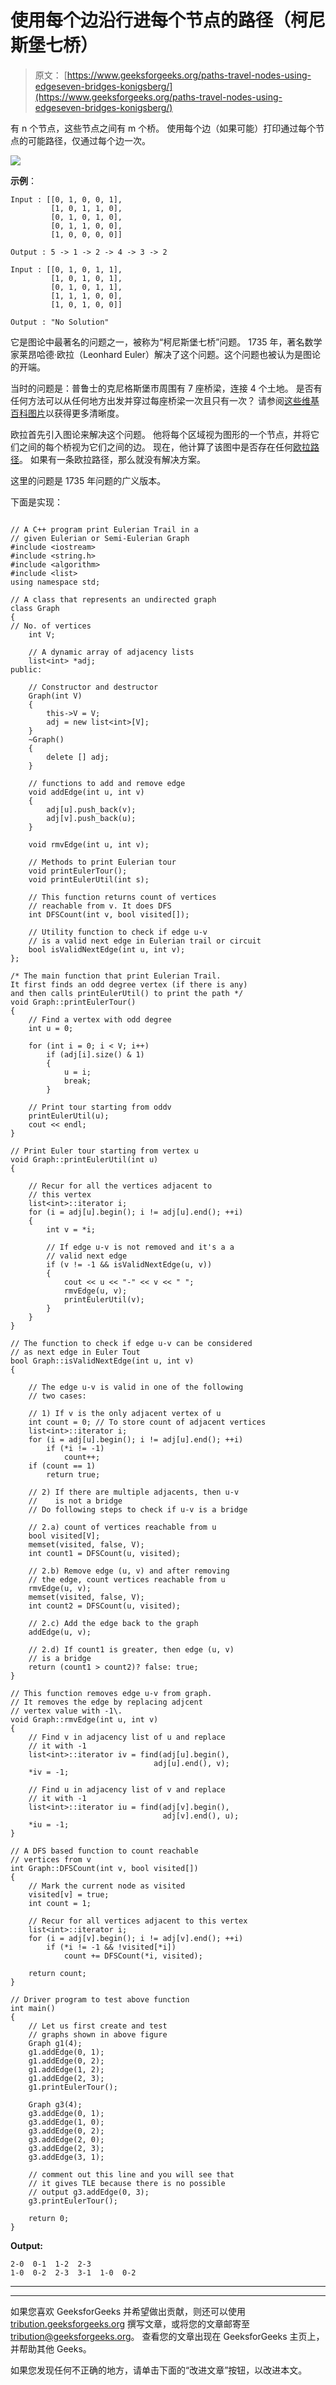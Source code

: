 # 使用每个边沿行进每个节点的路径（柯尼斯堡七桥）

> 原文： [https://www.geeksforgeeks.org/paths-travel-nodes-using-edgeseven-bridges-konigsberg/](https://www.geeksforgeeks.org/paths-travel-nodes-using-edgeseven-bridges-konigsberg/)

有 n 个节点，这些节点之间有 m 个桥。 使用每个边（如果可能）打印通过每个节点的可能路径，仅通过每个边一次。

![](img/ed0ac67af5c2b609c4fece2759ea1fd1.png)

**示例**：

```
Input : [[0, 1, 0, 0, 1],
         [1, 0, 1, 1, 0],
         [0, 1, 0, 1, 0],
         [0, 1, 1, 0, 0],
         [1, 0, 0, 0, 0]]

Output : 5 -> 1 -> 2 -> 4 -> 3 -> 2

Input : [[0, 1, 0, 1, 1],
         [1, 0, 1, 0, 1],
         [0, 1, 0, 1, 1],
         [1, 1, 1, 0, 0],
         [1, 0, 1, 0, 0]]

Output : "No Solution"

```

它是图论中最著名的问题之一，被称为“柯尼斯堡七桥”问题。 1735 年，著名数学家莱昂哈德·欧拉（Leonhard Euler）解决了这个问题。这个问题也被认为是图论的开端。

当时的问题是：普鲁士的克尼格斯堡市周围有 7 座桥梁，连接 4 个土地。 是否有任何方法可以从任何地方出发并穿过每座桥梁一次且只有一次？ 请参阅[这些维基百科图片](https://en.wikipedia.org/wiki/Seven_Bridges_of_K%C3%B6nigsberg#/media/File:7_bridges.svg)以获得更多清晰度。

欧拉首先引入图论来解决这个问题。 他将每个区域视为图形的一个节点，并将它们之间的每个桥视为它们之间的边。 现在，他计算了该图中是否存在任何[欧拉路径](https://www.geeksforgeeks.org/mathematics-euler-hamiltonian-paths/)。 如果有一条欧拉路径，那么就没有解决方案。

这里的问题是 1735 年问题的广义版本。

下面是实现：

```

// A C++ program print Eulerian Trail in a 
// given Eulerian or Semi-Eulerian Graph 
#include <iostream> 
#include <string.h> 
#include <algorithm> 
#include <list> 
using namespace std; 

// A class that represents an undirected graph 
class Graph 
{ 
// No. of vertices 
    int V; 

    // A dynamic array of adjacency lists 
    list<int> *adj; 
public: 

    // Constructor and destructor 
    Graph(int V) 
    { 
        this->V = V; 
        adj = new list<int>[V]; 
    } 
    ~Graph() 
    { 
        delete [] adj; 
    } 

    // functions to add and remove edge 
    void addEdge(int u, int v) 
    { 
        adj[u].push_back(v); 
        adj[v].push_back(u); 
    } 

    void rmvEdge(int u, int v); 

    // Methods to print Eulerian tour 
    void printEulerTour(); 
    void printEulerUtil(int s); 

    // This function returns count of vertices 
    // reachable from v. It does DFS 
    int DFSCount(int v, bool visited[]); 

    // Utility function to check if edge u-v 
    // is a valid next edge in Eulerian trail or circuit 
    bool isValidNextEdge(int u, int v); 
}; 

/* The main function that print Eulerian Trail. 
It first finds an odd degree vertex (if there is any) 
and then calls printEulerUtil() to print the path */
void Graph::printEulerTour() 
{ 
    // Find a vertex with odd degree 
    int u = 0; 

    for (int i = 0; i < V; i++) 
        if (adj[i].size() & 1) 
        { 
            u = i; 
            break; 
        } 

    // Print tour starting from oddv 
    printEulerUtil(u); 
    cout << endl; 
} 

// Print Euler tour starting from vertex u 
void Graph::printEulerUtil(int u) 
{ 

    // Recur for all the vertices adjacent to 
    // this vertex 
    list<int>::iterator i; 
    for (i = adj[u].begin(); i != adj[u].end(); ++i) 
    { 
        int v = *i; 

        // If edge u-v is not removed and it's a a 
        // valid next edge 
        if (v != -1 && isValidNextEdge(u, v)) 
        { 
            cout << u << "-" << v << " "; 
            rmvEdge(u, v); 
            printEulerUtil(v); 
        } 
    } 
} 

// The function to check if edge u-v can be considered 
// as next edge in Euler Tout 
bool Graph::isValidNextEdge(int u, int v) 
{ 

    // The edge u-v is valid in one of the following 
    // two cases: 

    // 1) If v is the only adjacent vertex of u 
    int count = 0; // To store count of adjacent vertices 
    list<int>::iterator i; 
    for (i = adj[u].begin(); i != adj[u].end(); ++i) 
        if (*i != -1) 
            count++; 
    if (count == 1) 
        return true; 

    // 2) If there are multiple adjacents, then u-v 
    //    is not a bridge 
    // Do following steps to check if u-v is a bridge 

    // 2.a) count of vertices reachable from u 
    bool visited[V]; 
    memset(visited, false, V); 
    int count1 = DFSCount(u, visited); 

    // 2.b) Remove edge (u, v) and after removing 
    // the edge, count vertices reachable from u 
    rmvEdge(u, v); 
    memset(visited, false, V); 
    int count2 = DFSCount(u, visited); 

    // 2.c) Add the edge back to the graph 
    addEdge(u, v); 

    // 2.d) If count1 is greater, then edge (u, v) 
    // is a bridge 
    return (count1 > count2)? false: true; 
} 

// This function removes edge u-v from graph. 
// It removes the edge by replacing adjcent 
// vertex value with -1\. 
void Graph::rmvEdge(int u, int v) 
{ 
    // Find v in adjacency list of u and replace 
    // it with -1 
    list<int>::iterator iv = find(adj[u].begin(), 
                                adj[u].end(), v); 
    *iv = -1; 

    // Find u in adjacency list of v and replace 
    // it with -1 
    list<int>::iterator iu = find(adj[v].begin(), 
                                  adj[v].end(), u); 
    *iu = -1; 
} 

// A DFS based function to count reachable 
// vertices from v 
int Graph::DFSCount(int v, bool visited[]) 
{ 
    // Mark the current node as visited 
    visited[v] = true; 
    int count = 1; 

    // Recur for all vertices adjacent to this vertex 
    list<int>::iterator i; 
    for (i = adj[v].begin(); i != adj[v].end(); ++i) 
        if (*i != -1 && !visited[*i]) 
            count += DFSCount(*i, visited); 

    return count; 
} 

// Driver program to test above function 
int main() 
{ 
    // Let us first create and test 
    // graphs shown in above figure 
    Graph g1(4); 
    g1.addEdge(0, 1); 
    g1.addEdge(0, 2); 
    g1.addEdge(1, 2); 
    g1.addEdge(2, 3); 
    g1.printEulerTour(); 

    Graph g3(4); 
    g3.addEdge(0, 1); 
    g3.addEdge(1, 0); 
    g3.addEdge(0, 2); 
    g3.addEdge(2, 0); 
    g3.addEdge(2, 3); 
    g3.addEdge(3, 1); 

    // comment out this line and you will see that 
    // it gives TLE because there is no possible 
    // output g3.addEdge(0, 3); 
    g3.printEulerTour(); 

    return 0; 
} 

```

**Output:**

```
2-0  0-1  1-2  2-3  
1-0  0-2  2-3  3-1  1-0  0-2

```



* * *

* * *

如果您喜欢 GeeksforGeeks 并希望做出贡献，则还可以使用 [tribution.geeksforgeeks.org](https://contribute.geeksforgeeks.org/) 撰写文章，或将您的文章邮寄至 tribution@geeksforgeeks.org。 查看您的文章出现在 GeeksforGeeks 主页上，并帮助其他 Geeks。

如果您发现任何不正确的地方，请单击下面的“改进文章”按钮，以改进本文。